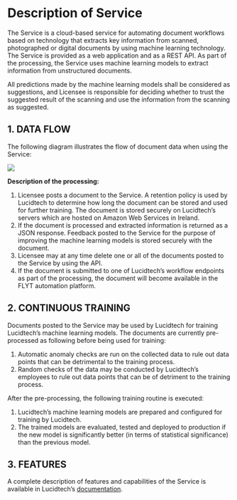 # Description of Service

The Service is a cloud-based service for automating document workflows based on technology that extracts key information from scanned, photographed or digital documents by using machine learning technology. The Service is provided as a web application and as a REST API. As part of the processing, the Service uses machine learning models to extract information from unstructured documents.

All predictions made by the machine learning models shall be considered as suggestions, and Licensee is responsible for deciding whether to trust the suggested result of the scanning and use the information from the scanning as suggested.

## **1. DATA FLOW**

The following diagram illustrates the flow of document data when using the Service:

![](/img/description-of-services.png)

**Description of the processing:**

1. Licensee posts a document to the Service. A retention policy is used by Lucidtech to determine how long the document can be stored and used for further training. The document is stored securely on Lucidtech’s servers which are hosted on Amazon Web Services in Ireland.
2. If the document is processed and extracted information is returned as a JSON response. Feedback posted to the Service for the purpose of improving the machine learning models is stored securely with the document.
3. Licensee may at any time delete one or all of the documents posted to the Service by using the API.
4. If the document is submitted to one of Lucidtech’s workflow endpoints as part of the processing, the document will become available in the FLYT automation platform.

## **2. CONTINUOUS TRAINING**

Documents posted to the Service may be used by Lucidtech for training Lucidtech’s machine learning models. The documents are currently pre-processed as following before being used for training:

1. Automatic anomaly checks are run on the collected data to rule out data points that can be detrimental to the training process.
2. Random checks of the data may be conducted by Lucidtech’s employees to rule out data points that can be of detriment to the training process.

After the pre-processing, the following training routine is executed:

1. Lucidtech’s machine learning models are prepared and configured for training by Lucidtech.
2. The trained models are evaluated, tested and deployed to production if the new model is significantly better (in terms of statistical significance) than the previous model.

## **3. FEATURES**

A complete description of features and capabilities of the Service is available in Lucidtech’s [documentation](https://docs.lucidtech.ai).
